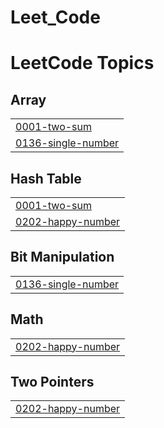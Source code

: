 # Leet_Code
<!---LeetCode Topics Start-->
# LeetCode Topics
## Array
|  |
| ------- |
| [0001-two-sum](https://github.com/ElliotKoch/Leet_Code/tree/master/0001-two-sum) |
| [0136-single-number](https://github.com/ElliotKoch/Leet_Code/tree/master/0136-single-number) |
## Hash Table
|  |
| ------- |
| [0001-two-sum](https://github.com/ElliotKoch/Leet_Code/tree/master/0001-two-sum) |
| [0202-happy-number](https://github.com/ElliotKoch/Leet_Code/tree/master/0202-happy-number) |
## Bit Manipulation
|  |
| ------- |
| [0136-single-number](https://github.com/ElliotKoch/Leet_Code/tree/master/0136-single-number) |
## Math
|  |
| ------- |
| [0202-happy-number](https://github.com/ElliotKoch/Leet_Code/tree/master/0202-happy-number) |
## Two Pointers
|  |
| ------- |
| [0202-happy-number](https://github.com/ElliotKoch/Leet_Code/tree/master/0202-happy-number) |
<!---LeetCode Topics End-->